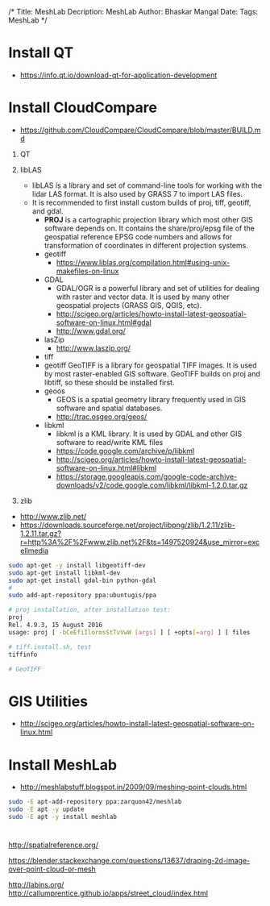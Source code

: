 /*
Title: MeshLab
Decription: MeshLab
Author: Bhaskar Mangal
Date: 
Tags: MeshLab
*/

# Install QT
* https://info.qt.io/download-qt-for-application-development

# Install CloudCompare
* https://github.com/CloudCompare/CloudCompare/blob/master/BUILD.md

1. QT
2. libLAS
	- libLAS is a library and set of command-line tools for working with the lidar LAS format. It is also used by GRASS 7 to import LAS files.
	- It is recommended to first install custom builds of proj, tiff, geotiff, and gdal.
		- **PROJ** is a cartographic projection library which most other GIS software depends on. It contains the share/proj/epsg file of the geospatial reference EPSG code numbers and allows for transformation of coordinates in different projection systems.
		- geotiff
			- https://www.liblas.org/compilation.html#using-unix-makefiles-on-linux
		- GDAL
			- GDAL/OGR is a powerful library and set of utilities for dealing with raster and vector data. It is used by many other geospatial projects (GRASS GIS, QGIS, etc).
			- http://scigeo.org/articles/howto-install-latest-geospatial-software-on-linux.html#gdal
			- http://www.gdal.org/
		- lasZip
			- http://www.laszip.org/
		- tiff
		- geotiff
			GeoTIFF is a library for geospatial TIFF images. It is used by most raster-enabled GIS software. GeoTIFF builds on proj and libtiff, so these should be installed first.
		- geoos
			- GEOS is a spatial geometry library frequently used in GIS software and spatial databases.
			- http://trac.osgeo.org/geos/
		- libkml
			- libkml is a KML library. It is used by GDAL and other GIS software to read/write KML files
			- https://code.google.com/archive/p/libkml
			- http://scigeo.org/articles/howto-install-latest-geospatial-software-on-linux.html#libkml
			- https://storage.googleapis.com/google-code-archive-downloads/v2/code.google.com/libkml/libkml-1.2.0.tar.gz

3. zlib
* http://www.zlib.net/
* https://downloads.sourceforge.net/project/libpng/zlib/1.2.11/zlib-1.2.11.tar.gz?r=http%3A%2F%2Fwww.zlib.net%2F&ts=1497520924&use_mirror=excellmedia

```bash
sudo apt-get -y install libgeotiff-dev
sudo apt-get install libkml-dev
sudo apt-get install gdal-bin python-gdal
#
sudo add-apt-repository ppa:ubuntugis/ppa

# proj installation, after installation test:
proj
Rel. 4.9.3, 15 August 2016
usage: proj [ -bCeEfiIlormsStTvVwW [args] ] [ +opts[=arg] ] [ files

# tiff.install.sh, test
tiffinfo

# GeoTIFF

```
# GIS Utilities
* http://scigeo.org/articles/howto-install-latest-geospatial-software-on-linux.html


# Install MeshLab
* http://meshlabstuff.blogspot.in/2009/09/meshing-point-clouds.html

```bash
sudo -E apt-add-repository ppa:zarquon42/meshlab
sudo -E apt -y update
sudo -E apt -y install meshlab
```

#

http://spatialreference.org/

https://blender.stackexchange.com/questions/13637/draping-2d-image-over-point-cloud-or-mesh

http://labins.org/
http://callumprentice.github.io/apps/street_cloud/index.html
